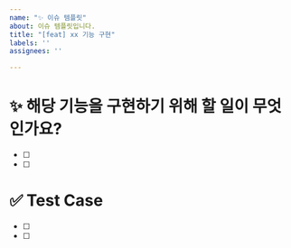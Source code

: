 ```yaml
---
name: "✨ 이슈 템플릿"
about: 이슈 템플릿입니다.
title: "[feat] xx 기능 구현"
labels: ''
assignees: ''

---
```


# ✨ 해당 기능을 구현하기 위해 할 일이 무엇인가요? 
- [ ] 
- [ ] 

# ✅ Test Case
- [ ]
- [ ]

